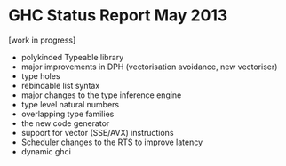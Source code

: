 # GHC Status Report May 2013



\[work in progress\]


- polykinded Typeable library
- major improvements in DPH (vectorisation avoidance, new vectoriser)
- type holes
- rebindable list syntax
- major changes to the type inference engine
- type level natural numbers
- overlapping type families
- the new code generator
- support for vector (SSE/AVX) instructions
- Scheduler changes to the RTS to improve latency
- dynamic ghci
